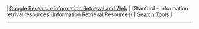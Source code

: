 

| [Google Research-Information Retrieval and Web](https://research.google.com/pubs/InformationRetrievalandtheWeb.html) | [Stanford - Information retrival resources](Information Retrieval Resources) | [Search Tools](http://www.searchtools.com/info/index.html) |

-----------


